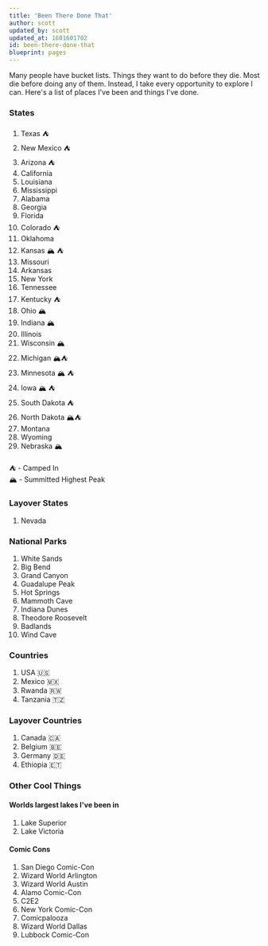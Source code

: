 ```yaml
---
title: 'Been There Done That'
author: scott
updated_by: scott
updated_at: 1601601702
id: been-there-done-that
blueprint: pages
---
```

Many people have bucket lists. Things they want to do before they die. Most die before doing any of them. Instead, I take every opportunity to explore I can. Here's a list of places I've been and things I've done.

### States

1. Texas ⛺️
2. New Mexico ⛺️
3. Arizona ⛺️
4. California 
5. Louisiana 
6. Mississippi 
7. Alabama 
8. Georgia 
9. Florida 
10. Colorado ⛺️
11. Oklahoma 
12. Kansas 🏔 ⛺️
13. Missouri
14. Arkansas 
15. New York
16. Tennessee 
17. Kentucky ⛺️
18. Ohio 🏔
19. Indiana 🏔
20. Illinois
21. Wisconsin 🏔
22. Michigan 🏔⛺️
23. Minnesota 🏔 ⛺️
24. Iowa 🏔 ⛺️
25. South Dakota ⛺️
26. North Dakota  🏔⛺️
27. Montana
28. Wyoming
29. Nebraska 🏔

⛺️ - Camped In  
🏔 - Summitted Highest Peak

### Layover States
1. Nevada

### National Parks
1. White Sands
2. Big Bend 
3. Grand Canyon
4. Guadalupe Peak
5. Hot Springs
6. Mammoth Cave
7. Indiana Dunes
8. Theodore Roosevelt
9. Badlands
10. Wind Cave

### Countries
1. USA 🇺🇸 
2. Mexico 🇲🇽 
3. Rwanda 🇷🇼 
4. Tanzania  🇹🇿 

### Layover Countries
1. Canada 🇨🇦 
2. Belgium 🇧🇪 
3. Germany 🇩🇪 
4. Ethiopia 🇪🇹 

### Other Cool Things

#### Worlds largest lakes I've been in
1. Lake Superior 
2. Lake Victoria

#### Comic Cons
1. San Diego Comic-Con
2. Wizard World Arlington
3. Wizard World Austin
4. Alamo Comic-Con
5. C2E2
6. New York Comic-Con
7. Comicpalooza
8. Wizard World Dallas
9. Lubbock Comic-Con
